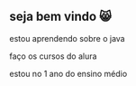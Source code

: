 ## seja bem vindo 😸

estou aprendendo sobre o java

faço os cursos do alura

estou no 1 ano do ensino médio


